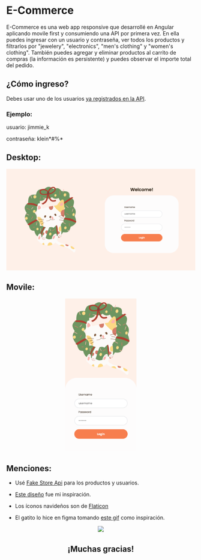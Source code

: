 # E-Commerce
E-Commerce es una web app responsive que desarrollé en Angular aplicando movile first y consumiendo una API por primera vez.
En ella puedes ingresar con un usuario y contraseña, ver todos los productos y filtrarlos por "jewelery", "electronics", "men's clothing" y "women's clothing". También puedes agregar y eliminar productos al carrito de compras (la información es persistente) y puedes observar el importe total del pedido.

## ¿Cómo ingreso?
Debes usar uno de los usuarios [ya registrados en la API](http://fakestoreapi.com/users).

### Ejemplo:

usuario: jimmie_k

contraseña: klein*#%*

## Desktop:
<img src="./E-Commerce/src/assets/desktop.png" alt="Login Page">

## Movile:
<p align="center"><img src="./E-Commerce/src/assets/phone.png" alt="Login Page" width="190"></p>

## Menciones: 
- Usé [Fake Store Api](http://fakestoreapi.com/) para los productos y usuarios.

- [Este diseño](https://dribbble.com/shots/15550702-E-commerce-Mobile-App/attachments/7332953?mode=media) fue mi inspiración.

- Los íconos navideños son de [Flaticon](https://www.flaticon.com/)

- El gatito lo hice en figma tomando [este gif](https://giphy.com/stickers/merrychristmas-wreath-merryxmas-U2RQriOuvY06C7Mmga) como inspiración.

<p align="center"><img src="https://media0.giphy.com/media/U2RQriOuvY06C7Mmga/giphy.gif?cid=ecf05e473sly12zy6fx6i6zy7sae4iygo8bn3fmpk1pblq2p&rid=giphy.gif&ct=s"></p>

<h2 align="center">¡Muchas gracias!</h2>
